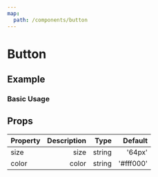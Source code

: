 ```yaml
---
map:
  path: /components/button
---
```


# Button

## Example

### Basic Usage

<demo src="./demo.vue"
  language="vue"
  title="Basic useage"
  desc="This is a button.">
</demo>

## Props

| Property | Description |   Type |   Default |
| -------- | ----------: | -----: | --------: |
| size     |        size | string |    '64px' |
| color    |       color | string | '#fff000' |
